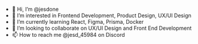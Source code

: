 - 👋 Hi, I’m @jesdone
- 👀 I’m interested in Frontend Development, Product Design, UX/UI Design
- 🌱 I’m currently learning React, Figma, Prisma, Docker
- 💞️ I’m looking to collaborate on UX/UI Design and Front End Development
- 📫 How to reach me @jesd_45984 on Discord

<!---
jesdone/jesdone is a ✨ special ✨ repository because its `README.md` (this file) appears on your GitHub profile.
You can click the Preview link to take a look at your changes.
--->

